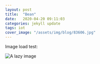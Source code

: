 ```yaml
---
layout: post
title:  "Bean"
date:   2020-04-20 09:11:03
categories: jekyll update
tags: iot
cover_image: "/assets/img/blog/83606.jpg"
---
```


Image load test:
<!-- ![Miku Forever](/assets/img/blog/83606.jpg) -->
<!-- ![Miku Forever](){:class="lazy" data-src="/assets/img/blog/83606.jpg"} -->
<!-- <img src="/assets/img/blog/83606.jpg" alt="Miku Forever"> -->
<img alt="A lazy image" class="lazy" data-src="/assets/img/blog/83606.jpg" />